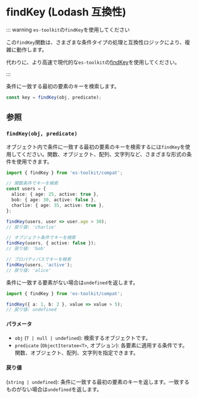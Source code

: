 # findKey (Lodash 互換性)

::: warning `es-toolkit`の`findKey`を使用してください

この`findKey`関数は、さまざまな条件タイプの処理と互換性ロジックにより、複雑に動作します。

代わりに、より高速で現代的な`es-toolkit`の[findKey](../../object/findKey.md)を使用してください。

:::

条件に一致する最初の要素のキーを検索します。

```typescript
const key = findKey(obj, predicate);
```

## 参照

### `findKey(obj, predicate)`

オブジェクト内で条件に一致する最初の要素のキーを検索するには`findKey`を使用してください。関数、オブジェクト、配列、文字列など、さまざまな形式の条件を使用できます。

```typescript
import { findKey } from 'es-toolkit/compat';

// 関数条件でキーを検索
const users = {
  alice: { age: 25, active: true },
  bob: { age: 30, active: false },
  charlie: { age: 35, active: true },
};

findKey(users, user => user.age > 30);
// 戻り値: 'charlie'

// オブジェクト条件でキーを検索
findKey(users, { active: false });
// 戻り値: 'bob'

// プロパティパスでキーを検索
findKey(users, 'active');
// 戻り値: 'alice'
```

条件に一致する要素がない場合は`undefined`を返します。

```typescript
import { findKey } from 'es-toolkit/compat';

findKey({ a: 1, b: 2 }, value => value > 5);
// 戻り値: undefined
```

#### パラメータ

- `obj` (`T | null | undefined`): 検索するオブジェクトです。
- `predicate` (`ObjectIteratee<T>`, オプション): 各要素に適用する条件です。関数、オブジェクト、配列、文字列を指定できます。

#### 戻り値

(`string | undefined`): 条件に一致する最初の要素のキーを返します。一致するものがない場合は`undefined`を返します。
